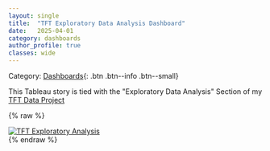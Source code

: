 ```yaml
---
layout: single
title:  "TFT Exploratory Data Analysis Dashboard"
date:   2025-04-01
category: dashboards
author_profile: true
classes: wide
---
```

Category: [Dashboards](https://meng-kiat.github.io/dashboards/){: .btn .btn--info .btn--small}

This Tableau story is tied with the "Exploratory Data Analysis" Section of my [TFT Data Project](https://meng-kiat.github.io/analysis/Analysis-1/#exploratory-data-analysis)

{% raw %}
<div class='tableauPlaceholder' id='viz1744486607139' style='position: relative'><noscript><a href='#'><img alt='TFT Exploratory Analysis ' src='https:&#47;&#47;public.tableau.com&#47;static&#47;images&#47;KG&#47;KG37QR3DK&#47;1_rss.png' style='border: none' /></a></noscript><object class='tableauViz'  style='display:none;'><param name='host_url' value='https%3A%2F%2Fpublic.tableau.com%2F' /> <param name='embed_code_version' value='3' /> <param name='path' value='shared&#47;KG37QR3DK' /> <param name='toolbar' value='yes' /><param name='static_image' value='https:&#47;&#47;public.tableau.com&#47;static&#47;images&#47;KG&#47;KG37QR3DK&#47;1.png' /> <param name='animate_transition' value='yes' /><param name='display_static_image' value='yes' /><param name='display_spinner' value='yes' /><param name='display_overlay' value='yes' /><param name='display_count' value='yes' /><param name='language' value='en-US' /><param name='filter' value='publish=yes' /></object>
</div>                
<script type='text/javascript'>                    
  var divElement = document.getElementById('viz1744486607139');                    
  var vizElement = divElement.getElementsByTagName('object')[0];                    
  vizElement.style.width='1200px';vizElement.style.height='991px';                   
   var scriptElement = document.createElement('script');                    
   scriptElement.src = 'https://public.tableau.com/javascripts/api/viz_v1.js';                    
   vizElement.parentNode.insertBefore(scriptElement, vizElement);                
</script>
{% endraw %}